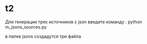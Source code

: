 # t2
Для генерации трех источников  с json введите команду :
python m_jsons_sources.py

в папке jsons создадутся три файла
